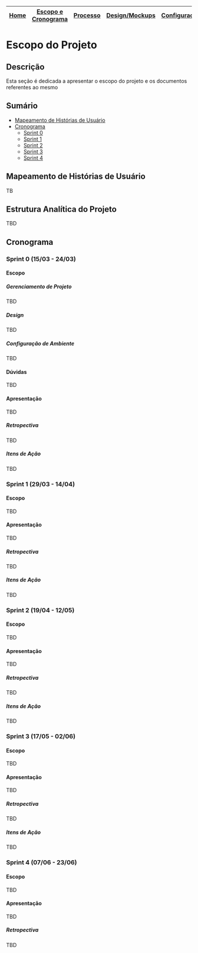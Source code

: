 | [Home](home) | [**Escopo e Cronograma**](escopo) | [Processo](processo) | [Design/Mockups](design_mockups) | [Configuração](configuracao) | [Arquitetura](arquitetura) | [Código](codigo) | [BD](banco_dados) | [Qualidade](qualidade) | [Utilização](utilizacao) |
| :----------: | :-------------------------------: | :------------------: | :--------------: | :--------------------------: | :------------------------: | :--------------: | :---------------: | :--------------------: | :----------------------: |

# Escopo do Projeto

## Descrição

Esta seção é dedicada a apresentar o escopo do projeto e os documentos referentes ao mesmo

## Sumário

- [Mapeamento de Histórias de Usuário](#mapeamento-de-histórias-de-usuário)
- [Cronograma](#cronograma)
  - [Sprint 0](#sprint-0)
  - [Sprint 1](#sprint-1)
  - [Sprint 2](#sprint-2)
  - [Sprint 3](#sprint-3)
  - [Sprint 4](#sprint-4)

## Mapeamento de Histórias de Usuário

TB

## Estrutura Analítica do Projeto

TBD

## Cronograma

### Sprint 0 (15/03 - 24/03)

#### Escopo

##### Gerenciamento de Projeto

TBD

##### Design

TBD

##### Configuração de Ambiente

TBD

#### Dúvidas

TBD

#### Apresentação

TBD

##### Retropectiva

TBD

##### Itens de Ação

TBD

### Sprint 1 (29/03 - 14/04)

#### Escopo

TBD

#### Apresentação

TBD

##### Retropectiva

TBD

##### Itens de Ação

TBD

### Sprint 2 (19/04 - 12/05)

#### Escopo

TBD

#### Apresentação

TBD

##### Retropectiva

TBD

##### Itens de Ação

TBD

### Sprint 3 (17/05 - 02/06)

#### Escopo

TBD

#### Apresentação

TBD

##### Retropectiva

TBD

##### Itens de Ação

TBD

### Sprint 4 (07/06 - 23/06)

#### Escopo

TBD

#### Apresentação

TBD

##### Retropectiva

TBD
